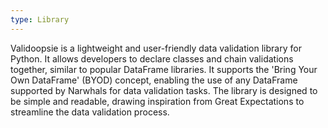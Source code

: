 ```yaml
---
type: Library
---
```


Validoopsie is a lightweight and user-friendly data validation library for Python. It allows developers to declare classes and chain validations together, similar to popular DataFrame libraries. It supports the 'Bring Your Own DataFrame' (BYOD) concept, enabling the use of any DataFrame supported by Narwhals for data validation tasks. The library is designed to be simple and readable, drawing inspiration from Great Expectations to streamline the data validation process.